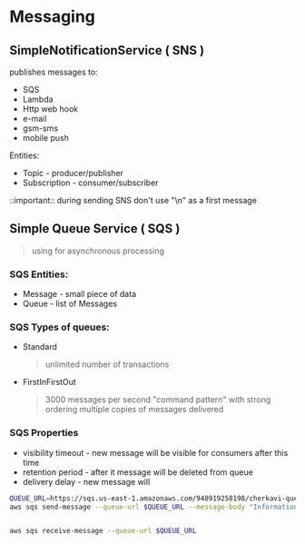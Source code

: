 # Messaging
## SimpleNotificationService ( SNS )
publishes messages to:
* SQS
* Lambda
* Http web hook
* e-mail
* gsm-sms
* mobile push

Entities:
* Topic - producer/publisher
* Subscription - consumer/subscriber

::important:: during sending SNS don't use "\n" as a first message

## Simple Queue Service ( SQS )
> using for asynchronous processing

### SQS Entities:
* Message - small piece of data
* Queue - list of Messages

### SQS Types of queues:
* Standard
  > unlimited number of transactions
* FirstInFirstOut
  > 3000 messages per second
  > "command pattern" with strong ordering
  > multiple copies of messages delivered

### SQS Properties
* visibility timeout - new message will be visible for consumers after this time
* retention period - after it message will be deleted from queue
* delivery delay - new message will 

```sh
QUEUE_URL=https://sqs.us-east-1.amazonaws.com/948919258198/cherkavi-queue
aws sqs send-message --queue-url $QUEUE_URL --message-body "Information about the largest city in Any Region." 


aws sqs receive-message --queue-url $QUEUE_URL
```